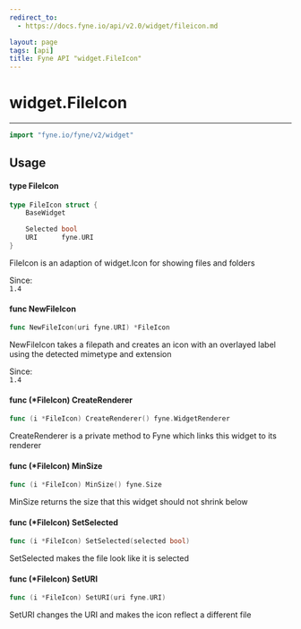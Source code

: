 ```yaml
---
redirect_to:
  - https://docs.fyne.io/api/v2.0/widget/fileicon.md

layout: page
tags: [api]
title: Fyne API "widget.FileIcon"
---
```



# widget.FileIcon
---
```go
import "fyne.io/fyne/v2/widget"
```

## Usage

#### type FileIcon

```go
type FileIcon struct {
	BaseWidget

	Selected bool
	URI      fyne.URI
}
```

FileIcon is an adaption of widget.Icon for showing files and folders


<div class="since">Since: <code>
1.4</code></div>

#### func  NewFileIcon

```go
func NewFileIcon(uri fyne.URI) *FileIcon
```
NewFileIcon takes a filepath and creates an icon with an overlayed label using the detected mimetype and extension


<div class="since">Since: <code>
1.4</code></div>

#### func (*FileIcon) CreateRenderer

```go
func (i *FileIcon) CreateRenderer() fyne.WidgetRenderer
```
CreateRenderer is a private method to Fyne which links this widget to its renderer

#### func (*FileIcon) MinSize

```go
func (i *FileIcon) MinSize() fyne.Size
```
MinSize returns the size that this widget should not shrink below

#### func (*FileIcon) SetSelected

```go
func (i *FileIcon) SetSelected(selected bool)
```
SetSelected makes the file look like it is selected

#### func (*FileIcon) SetURI

```go
func (i *FileIcon) SetURI(uri fyne.URI)
```
SetURI changes the URI and makes the icon reflect a different file
